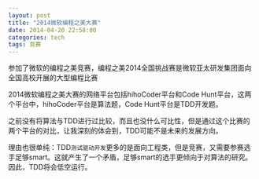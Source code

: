 ```yaml
---
layout: post
title: "2014微软编程之美大赛"
date: 2014-04-20 22:58:00
categories: tech
tags: 竞赛
---
```


参加了微软的编程之美竞赛，编程之美2014全国挑战赛是微软亚太研发集团面向全国高校开展的大型编程比赛

2014微软编程之美大赛的网络平台包括hihoCoder平台和Code Hunt平台，这两个平台中，hihoCoder平台是算法题，Code Hunt平台是TDD开发题。

之前没有将算法与TDD进行过比较，而且也没什么可比性，但是通过这个比赛的两个平台的对比，让我深刻的体会到，TDD可能不是未来的发展方向。

理由也很单纯：TDD`测试驱动开发`更多的是面向工程类，但是竞赛，又需要参赛选手足够smart。这就产生了一个矛盾，足够smart的选手更倾向于对算法的研究。因此，TDD将会低空运行。